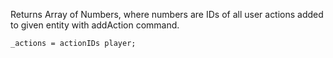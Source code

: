Returns Array of Numbers, where numbers are IDs of all user actions added to given entity with addAction command.

```sqf
_actions = actionIDs player;
```